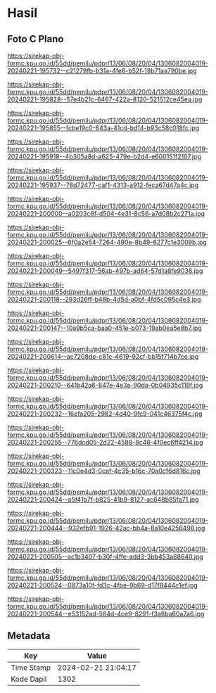 # Hasil

## Foto C Plano

https://sirekap-obj-formc.kpu.go.id/55dd/pemilu/pdpr/13/06/08/20/04/1306082004019-20240221-195732--c21279fb-b31a-4fe8-b52f-18b71aa790be.jpg

https://sirekap-obj-formc.kpu.go.id/55dd/pemilu/pdpr/13/06/08/20/04/1306082004019-20240221-195828--57e4b21c-6467-422a-8120-521512ce45ea.jpg

https://sirekap-obj-formc.kpu.go.id/55dd/pemilu/pdpr/13/06/08/20/04/1306082004019-20240221-195855--fcbe19c0-643a-41cd-bd14-b93c58c018fc.jpg

https://sirekap-obj-formc.kpu.go.id/55dd/pemilu/pdpr/13/06/08/20/04/1306082004019-20240221-195918--4b305a8d-a625-479e-b2d4-e600151f2107.jpg

https://sirekap-obj-formc.kpu.go.id/55dd/pemilu/pdpr/13/06/08/20/04/1306082004019-20240221-195937--78d72477-caf1-4313-a912-feca67d47a4c.jpg

https://sirekap-obj-formc.kpu.go.id/55dd/pemilu/pdpr/13/06/08/20/04/1306082004019-20240221-200000--a0203c6f-d504-4e31-8c56-a7d08b2c271a.jpg

https://sirekap-obj-formc.kpu.go.id/55dd/pemilu/pdpr/13/06/08/20/04/1306082004019-20240221-200025--6f0a2e54-7264-490e-8b49-6277c1e3009b.jpg

https://sirekap-obj-formc.kpu.go.id/55dd/pemilu/pdpr/13/06/08/20/04/1306082004019-20240221-200049--5497f317-56ab-497b-ad64-57d1a8fe9036.jpg

https://sirekap-obj-formc.kpu.go.id/55dd/pemilu/pdpr/13/06/08/20/04/1306082004019-20240221-200118--293d26ff-b48b-4d5d-a0bf-4fd5c095c4e3.jpg

https://sirekap-obj-formc.kpu.go.id/55dd/pemilu/pdpr/13/06/08/20/04/1306082004019-20240221-200147--10a9b5ca-baa0-451e-b073-19ab0ea5e8b7.jpg

https://sirekap-obj-formc.kpu.go.id/55dd/pemilu/pdpr/13/06/08/20/04/1306082004019-20240221-200614--ac7208de-c81c-4619-92cf-bb15f714b7ce.jpg

https://sirekap-obj-formc.kpu.go.id/55dd/pemilu/pdpr/13/06/08/20/04/1306082004019-20240221-200210--641b42a6-847e-4e3a-90da-0b04935c119f.jpg

https://sirekap-obj-formc.kpu.go.id/55dd/pemilu/pdpr/13/06/08/20/04/1306082004019-20240221-200232--16efa205-2982-4d40-9fc9-041c46375f4c.jpg

https://sirekap-obj-formc.kpu.go.id/55dd/pemilu/pdpr/13/06/08/20/04/1306082004019-20240221-200255--776dcd05-2d22-4588-8c48-4f0ec6ff4214.jpg

https://sirekap-obj-formc.kpu.go.id/55dd/pemilu/pdpr/13/06/08/20/04/1306082004019-20240221-200323--11c0e4d3-0caf-4c35-b16c-70a0cf6d816c.jpg

https://sirekap-obj-formc.kpu.go.id/55dd/pemilu/pdpr/13/06/08/20/04/1306082004019-20240221-200424--a5f41b7f-b825-41b9-8127-ac648b85fa71.jpg

https://sirekap-obj-formc.kpu.go.id/55dd/pemilu/pdpr/13/06/08/20/04/1306082004019-20240221-200444--932efb91-1926-42ac-bb4a-8a10e4256498.jpg

https://sirekap-obj-formc.kpu.go.id/55dd/pemilu/pdpr/13/06/08/20/04/1306082004019-20240221-200505--ac1b3407-b30f-4ffe-add3-3bb453a68640.jpg

https://sirekap-obj-formc.kpu.go.id/55dd/pemilu/pdpr/13/06/08/20/04/1306082004019-20240221-200524--0873a10f-fd3c-4fbe-9b69-d17f8444c1ef.jpg

https://sirekap-obj-formc.kpu.go.id/55dd/pemilu/pdpr/13/06/08/20/04/1306082004019-20240221-200544--e53152ad-584d-4ce9-8291-f3a6ba60a7a6.jpg


## Metadata

| Key        | Value               |
| ---------- | ------------------- |
| Time Stamp | 2024-02-21 21:04:17 |
| Kode Dapil | 1302                |



